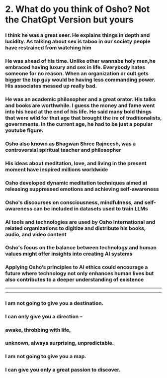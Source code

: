 # 2. What do you think of Osho? Not the ChatGpt Version but yours


### I think he was a great seer. He explains things in depth and lucidity. As talking about sex is taboo in our society people have restrained from watching him
### He was ahead of his time. Unlike other wannabe holy men,he embraced having luxury and sex in life. Everybody hates someone for no reason. When an organization or cult gets bigger the top guy would be having less commanding power. His associates messed up really bad.
### He was an academic philosopher and a great orator. His talks and books are worthwhile. I guess the money and fame went into his head at the end of his life. He said many bold things that were wild for that age that brought the ire of traditionalists, governments. In the current age, he had to be just a popular youtube figure.
### Osho also known as Bhagwan Shree Rajneesh, was a controversial spiritual teacher and philosopher
###  His ideas about meditation, love, and living in the present moment have inspired millions worldwide
###  Osho developed dynamic meditation techniques aimed at releasing suppressed emotions and achieving self-awareness
### Osho's discourses on consciousness, mindfulness, and self-awareness can be included in datasets used to train LLMs
### AI tools and technologies are used by Osho International and related organizations to digitize and distribute his books, audio, and video content
### Osho's focus on the balance between technology and human values might offer insights into creating AI systems



### Applying Osho’s principles to AI ethics could encourage a future where technology not only enhances human lives but also contributes to a deeper understanding of existence
---
---
### I am not going to give you a destination.
### I can only give you a direction –
### awake, throbbing with life,
### unknown, always surprising, unpredictable.
### I am not going to give you a map.
### I can give you only a great passion to discover.
